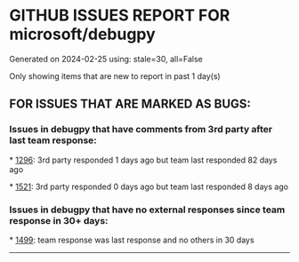 
# GITHUB ISSUES REPORT FOR microsoft/debugpy


Generated on 2024-02-25 using: stale=30, all=False


Only showing items that are new to report in past 1 day(s)


## FOR ISSUES THAT ARE MARKED AS BUGS:


### Issues in debugpy that have comments from 3rd party after last team response:


\* [1296](https://github.com/microsoft/debugpy/issues/1296 "Debugpy unable to start Flask server"): 3rd party responded 1 days ago but team last responded 82 days ago

\* [1521](https://github.com/microsoft/debugpy/issues/1521 "Running debugging shows errors, but the functionality is normal."): 3rd party responded 0 days ago but team last responded 8 days ago

### Issues in debugpy that have no external responses since team response in 30+ days:


\* [1499](https://github.com/microsoft/debugpy/issues/1499 "Python debugger changes __file__"): team response was last response and no others in 30 days

---
